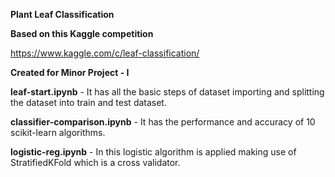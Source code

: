**Plant Leaf Classification**

**Based on this Kaggle competition** 

https://www.kaggle.com/c/leaf-classification/

**Created for Minor Project - I**

**leaf-start.ipynb** - It has all the basic steps of dataset importing and splitting the dataset into train and test dataset.

**classifier-comparison.ipynb** - It has the performance and accuracy of 10 scikit-learn algorithms.

**logistic-reg.ipynb** - In this logistic algorithm is applied making use of StratifiedKFold which is a cross validator.
